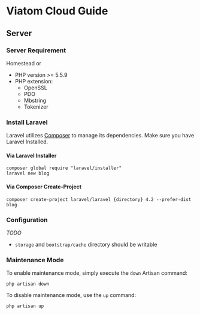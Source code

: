 # Viatom Cloud Guide

## Server

### Server Requirement

Homestead or 

- PHP version >= 5.5.9
- PHP extension:
  - OpenSSL
  - PDO
  - Mbstring
  - Tokenizer

### Install Laravel

Laravel utilizes [Composer](http://getcomposer.org/) to manage its dependencies. Make sure you have Laravel Installed.

#### Via Laravel Installer

```basic
composer global require "laravel/installer"
laravel new blog
```

#### Via Composer Create-Project

```basic
composer create-project laravel/laravel {directory} 4.2 --prefer-dist blog
```

### Configuration

*TODO*

- ```storage``` and ```bootstrap/cache``` directory should be writable

### Maintenance Mode

To enable maintenance mode, simply execute the `down` Artisan command:

```
php artisan down
```

To disable maintenance mode, use the `up` command:

```
php artisan up
```

